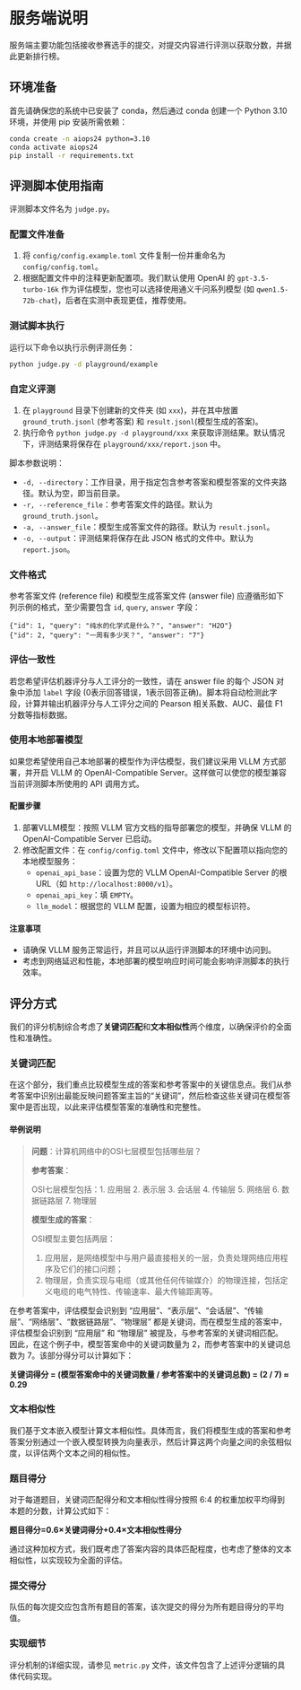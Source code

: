 # 服务端说明

服务端主要功能包括接收参赛选手的提交，对提交内容进行评测以获取分数，并据此更新排行榜。



## 环境准备

首先请确保您的系统中已安装了 conda，然后通过 conda 创建一个 Python 3.10 环境，并使用 pip 安装所需依赖：


```bash
conda create -n aiops24 python=3.10
conda activate aiops24
pip install -r requirements.txt
```



## 评测脚本使用指南

评测脚本文件名为 `judge.py`。

### 配置文件准备

1. 将 `config/config.example.toml` 文件复制一份并重命名为 `config/config.toml`。
2. 根据配置文件中的注释更新配置项。我们默认使用 OpenAI 的 `gpt-3.5-turbo-16k` 作为评估模型，您也可以选择使用通义千问系列模型 (如 `qwen1.5-72b-chat`)，后者在实测中表现更佳，推荐使用。

### 测试脚本执行

运行以下命令以执行示例评测任务：

```bash
python judge.py -d playground/example
```

### 自定义评测

1. 在 `playground` 目录下创建新的文件夹 (如 `xxx`)，并在其中放置 `ground_truth.jsonl` (参考答案) 和 `result.jsonl`(模型生成的答案)。
2. 执行命令 `python judge.py -d playground/xxx` 来获取评测结果。默认情况下，评测结果将保存在 `playground/xxx/report.json` 中。

脚本参数说明：
* `-d, --directory`：工作目录，用于指定包含参考答案和模型答案的文件夹路径。默认为空，即当前目录。
* `-r, --reference_file`：参考答案文件的路径。默认为 `ground_truth.jsonl`。
* `-a, --answer_file`：模型生成答案文件的路径。默认为 `result.jsonl`。
* `-o, --output`：评测结果将保存在此 JSON 格式的文件中。默认为 `report.json`。

### 文件格式

参考答案文件 (reference file) 和模型生成答案文件 (answer file) 应遵循形如下列示例的格式，至少需要包含 `id`, `query`, `answer` 字段：

```jsonl
{"id": 1, "query": "纯水的化学式是什么？", "answer": "H2O"}
{"id": 2, "query": "一周有多少天？", "answer": "7"}
```

### 评估一致性

若您希望评估机器评分与人工评分的一致性，请在 answer file 的每个 JSON 对象中添加 `label` 字段 (0表示回答错误，1表示回答正确)。脚本将自动检测此字段，计算并输出机器评分与人工评分之间的 Pearson 相关系数、AUC、最佳 F1 分数等指标数据。

### 使用本地部署模型

如果您希望使用自己本地部署的模型作为评估模型，我们建议采用 VLLM 方式部署，并开启 VLLM 的 OpenAI-Compatible Server。这样做可以使您的模型兼容当前评测脚本所使用的 API 调用方式。

#### 配置步骤

1. 部署VLLM模型：按照 VLLM 官方文档的指导部署您的模型，并确保 VLLM 的 OpenAI-Compatible Server 已启动。
2. 修改配置文件：在 `config/config.toml` 文件中，修改以下配置项以指向您的本地模型服务：
    * `openai_api_base`：设置为您的 VLLM OpenAI-Compatible Server 的根 URL（如 `http://localhost:8000/v1`）。
    * `openai_api_key`：填 `EMPTY`。
    * `llm_model`：根据您的 VLLM 配置，设置为相应的模型标识符。

#### 注意事项

* 请确保 VLLM 服务正常运行，并且可以从运行评测脚本的环境中访问到。
* 考虑到网络延迟和性能，本地部署的模型响应时间可能会影响评测脚本的执行效率。



## 评分方式

我们的评分机制综合考虑了**关键词匹配**和**文本相似性**两个维度，以确保评价的全面性和准确性。

### 关键词匹配

在这个部分，我们重点比较模型生成的答案和参考答案中的关键信息点。我们从参考答案中识别出最能反映问题答案主旨的“关键词”，然后检查这些关键词在模型答案中是否出现，以此来评估模型答案的准确性和完整性。

#### 举例说明

> **问题**：计算机网络中的OSI七层模型包括哪些层？
>
> **参考答案**：
>
> OSI七层模型包括：1. 应用层 2. 表示层 3. 会话层 4. 传输层 5. 网络层 6. 数据链路层 7. 物理层
>
> **模型生成的答案**：
>
> OSI模型主要包括两层：
>
> 1. 应用层，是网络模型中与用户最直接相关的一层，负责处理网络应用程序及它们的接口问题；
> 2. 物理层，负责实现与电缆（或其他任何传输媒介）的物理连接，包括定义电缆的电气特性、传输速率、最大传输距离等。

在参考答案中，评估模型会识别到 “应用层”、“表示层”、“会话层”、“传输层”、“网络层”、“数据链路层”、“物理层” 都是关键词，而在模型生成的答案中，评估模型会识别到 “应用层” 和 “物理层” 被提及，与参考答案的关键词相匹配。 因此，在这个例子中，模型答案命中的关键词数量为 2，而参考答案中的关键词总数为 7。该部分得分可以计算如下： 

**关键词得分 = (模型答案命中的关键词数量 / 参考答案中的关键词总数) = (2 / 7) ≈ 0.29**

### 文本相似性

我们基于文本嵌入模型计算文本相似性。具体而言，我们将模型生成的答案和参考答案分别通过一个嵌入模型转换为向量表示，然后计算这两个向量之间的余弦相似度，以评估两个文本之间的相似性。

### 题目得分

对于每道题目，关键词匹配得分和文本相似性得分按照 6:4 的权重加权平均得到本题的分数，计算公式如下：

**题目得分=0.6×关键词得分+0.4×文本相似性得分**

通过这种加权方式，我们既考虑了答案内容的具体匹配程度，也考虑了整体的文本相似性，以实现较为全面的评估。

### 提交得分

队伍的每次提交应包含所有题目的答案，该次提交的得分为所有题目得分的平均值。

### 实现细节

评分机制的详细实现，请参见 `metric.py` 文件，该文件包含了上述评分逻辑的具体代码实现。